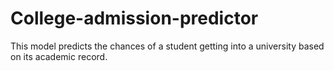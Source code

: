 # College-admission-predictor
This model predicts the chances of a student getting into a university based on its academic record.
